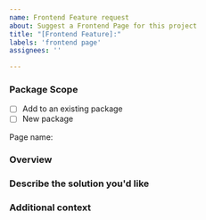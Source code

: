 ```yaml
---
name: Frontend Feature request
about: Suggest a Frontend Page for this project
title: "[Frontend Feature]:"
labels: 'frontend page'
assignees: ''

---
```


### **Package Scope**
<!--
  Is this feature added to an existing package?
  Or make a new one?
-->
- [ ] Add to an existing package
- [ ] New package

<!-- Write the package name here -->
Page name:

### **Overview**
<!-- A clear and concise description about the feature -->


### **Describe the solution you'd like**
<!-- A clear and concise description of what you want to happen -->

### **Additional context**
<!-- Add any other context or screenshots about the feature request here -->
